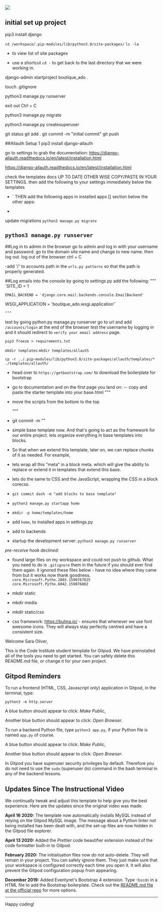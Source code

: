 <img src="https://codeinstitute.s3.amazonaws.com/fullstack/ci_logo_small.png" style="margin: 0;">

## initial set up project 
pip3 install django

`cd /workspace/.pip-modules/lib/python3.8/site-packages/`
 `ls -la` 
 - to view list of site packages

 - use a shortcut `cd -` to get back to the last directory that we were working in.

django-admin startproject boutique_ado .

touch .gitignore

python3 manage.py runserver

exit out Ctrl + C

python3 manage.py migrate

python3 manage.py createsuperuser

git status 
git add .
git commit -m "initial commit"
git push

##Allauth Setup 1
pip3 install django-allauth

go to settings to grab the documentation:
https://django-allauth.readthedocs.io/en/latest/installation.html

https://django-allauth.readthedocs.io/en/latest/installation.html

check the templates docs UP TO DATE OTHER WISE COPY/PASTE IN YOUR SETTINGS.
then add the following to your settings immediately below the templates

- `
THEN add the following apps in installed apps [] section below the other apps:

-

update migrations
`python3 manage.py migrate`

`python3 manage.py runserver`
-
##Log in to admin in the browser
go to admin and log in with your username and password.
go to the domain site name and change to new name. then log out.
log out of the browser ctrl + C

-add '/' to accounts path in the `urls.py patterns` so that the path is properly generated.

##Log emails into the console by going to settings.py
add the following:
    """
`SITE_ID = 1

`EMAIL_BACKEND = 'django.core.mail.backends.console.EmailBackend'`

WSGI_APPLICATION = 'boutique_ado.wsgi.application'`

    """
test by going python.py manage.py runserver
go to url and add `/accounts/login` at the end of the browser
test the username by logging in and it should redirect to `verify your email address` page.

`pip3 freeze > requirements.txt`

`mkdir templates`
`mkdir templates/allauth`

`cp -r ../.pip-modules/lib/python3.8/site-packages/allauth/templates/* ./templates/allauth/`

- head over to `https://getbootstrap.com/` to download the boilerplate for bootstrap

- go to documentation and on the first page you land on:
-- copy and paste the starter template into your base.html
    """
<meta http-equiv="X-UA-Compatible" content="ie=edge">

-  move the scripts from the bottom to the top

    """
- git commit -m ""

- simple base template now. And that's going to act as the framework for our entire project.
  lets organize everything in base templates into blocks.
- So that when we extend this template, later on, we can replace chunks of it as needed.
For example, 
- lets wrap all this "meta" in a block meta.
which will give the ability to replace or extend it in templates 
that extend this base.
- lets do the same to CSS and the JavaScript, wrapping the CSS in a block corecss.

- `git commit dash -m "add blocks to base template"`
-   `python3 manage.py startapp home`
- `mkdir -p home/templates/home`
- add `home`, to installed apps in settings.py
- add to backends 
- startup the development server: `python3 manage.py runserver`

*pre-receive hook declined:*
- found large files on my workspace and could not push to github. What you need to do is `.gitignore` them in the future if you should ever find them again.
it ignored these files below - have no idea where they came from but it  works now thank goodness. 
`core.Microsoft.Pytho.2803.1590767825`
`core.Microsoft.Pytho.6042.159076802`

- mkdir static
- mkdir media
- mkdir static/css

- css framework: https://bulma.io/  -  ensures that whenever we use font awesome icons.
They will always stay perfectly centred and have a consistent size.










Welcome Sara Oliver,

This is the Code Institute student template for Gitpod. We have preinstalled all of the tools you need to get started. You can safely delete this README.md file, or change it for your own project.

## Gitpod Reminders

To run a frontend (HTML, CSS, Javascript only) application in Gitpod, in the terminal, type:

`python3 -m http.server`

A blue button should appear to click: *Make Public*,

Another blue button should appear to click: *Open Browser*.

To run a backend Python file, type `python3 app.py`, if your Python file is named `app.py` of course.

A blue button should appear to click: *Make Public*,

Another blue button should appear to click: *Open Browser*.

In Gitpod you have superuser security privileges by default. Therefore you do not need to use the `sudo` (superuser do) command in the bash terminal in any of the backend lessons.

## Updates Since The Instructional Video

We continually tweak and adjust this template to help give you the best experience. Here are the updates since the original video was made:

**April 16 2020:** The template now automatically installs MySQL instead of relying on the Gitpod MySQL image. The message about a Python linter not being installed has been dealt with, and the set-up files are now hidden in the Gitpod file explorer.

**April 13 2020:** Added the _Prettier_ code beautifier extension instead of the code formatter built-in to Gitpod.

**February 2020:** The initialisation files now _do not_ auto-delete. They will remain in your project. You can safely ignore them. They just make sure that your workspace is configured correctly each time you open it. It will also prevent the Gitpod configuration popup from appearing.

**December 2019:** Added Eventyret's Bootstrap 4 extension. Type `!bscdn` in a HTML file to add the Bootstrap boilerplate. Check out the <a href="https://github.com/Eventyret/vscode-bcdn" target="_blank">README.md file at the official repo</a> for more options.

--------

Happy coding!
